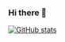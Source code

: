 ### Hi there 👋

[![GitHub stats](https://github-readme-stats.vercel.app/api?username=fernandobouchet&show_icons=true&count_private=true&include_all_commits=true&custom_title=My%20GitHub%20Stats:&theme=nord)](https://github.com/fernandobouchet)

<!--
**fernandobouchet/fernandobouchet** is a ✨ _special_ ✨ repository because its `README.md` (this file) appears on your GitHub profile.

Here are some ideas to get you started:

- 🔭 I’m currently working on ...
- 🌱 I’m currently learning ...
- 👯 I’m looking to collaborate on ...
- 🤔 I’m looking for help with ...
- 💬 Ask me about ...
- 📫 How to reach me: ...
- 😄 Pronouns: ...
- ⚡ Fun fact: ...
-->
